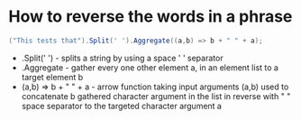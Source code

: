 # How to reverse the words in a phrase

``` C#
("This tests that").Split(' ').Aggregate((a,b) => b + " " + a);
```
- .Split(' ') - splits a string by using a space ' ' separator
- .Aggregate - gather every one other element a, in an element list to a target element b
- (a,b) => b + " " + a - arrow function taking input arguments (a,b) used to concatenate b gathered character argument in the list in reverse with " " space separator to the targeted character argument a